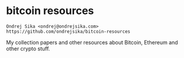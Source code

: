 # bitcoin resources

    Ondrej Sika <ondrej@ondrejsika.com>
    https://github.com/ondrejsika/bitcoin-resources

My collection papers and other resources about Bitcoin, Ethereum and other crypto stuff.



